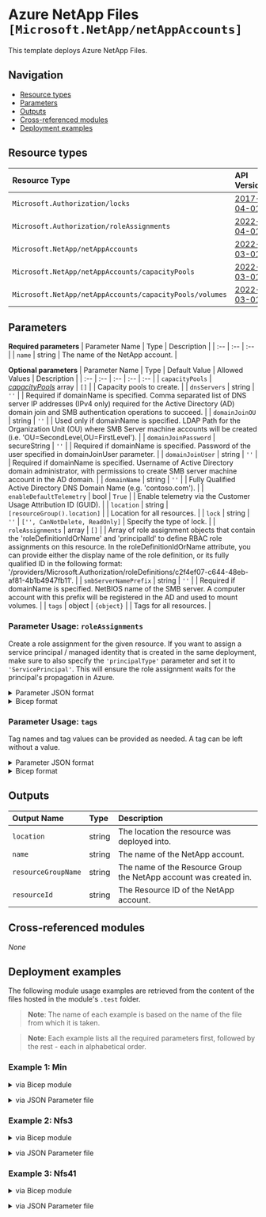 # Azure NetApp Files `[Microsoft.NetApp/netAppAccounts]`

This template deploys Azure NetApp Files.

## Navigation

- [Resource types](#Resource-types)
- [Parameters](#Parameters)
- [Outputs](#Outputs)
- [Cross-referenced modules](#Cross-referenced-modules)
- [Deployment examples](#Deployment-examples)

## Resource types

| Resource Type | API Version |
| :-- | :-- |
| `Microsoft.Authorization/locks` | [2017-04-01](https://docs.microsoft.com/en-us/azure/templates/Microsoft.Authorization/2017-04-01/locks) |
| `Microsoft.Authorization/roleAssignments` | [2022-04-01](https://docs.microsoft.com/en-us/azure/templates/Microsoft.Authorization/2022-04-01/roleAssignments) |
| `Microsoft.NetApp/netAppAccounts` | [2022-03-01](https://docs.microsoft.com/en-us/azure/templates/Microsoft.NetApp/2022-03-01/netAppAccounts) |
| `Microsoft.NetApp/netAppAccounts/capacityPools` | [2022-03-01](https://docs.microsoft.com/en-us/azure/templates/Microsoft.NetApp/2022-03-01/netAppAccounts/capacityPools) |
| `Microsoft.NetApp/netAppAccounts/capacityPools/volumes` | [2022-03-01](https://docs.microsoft.com/en-us/azure/templates/Microsoft.NetApp/2022-03-01/netAppAccounts/capacityPools/volumes) |

## Parameters

**Required parameters**
| Parameter Name | Type | Description |
| :-- | :-- | :-- |
| `name` | string | The name of the NetApp account. |

**Optional parameters**
| Parameter Name | Type | Default Value | Allowed Values | Description |
| :-- | :-- | :-- | :-- | :-- |
| `capacityPools` | _[capacityPools](capacityPools/readme.md)_ array | `[]` |  | Capacity pools to create. |
| `dnsServers` | string | `''` |  | Required if domainName is specified. Comma separated list of DNS server IP addresses (IPv4 only) required for the Active Directory (AD) domain join and SMB authentication operations to succeed. |
| `domainJoinOU` | string | `''` |  | Used only if domainName is specified. LDAP Path for the Organization Unit (OU) where SMB Server machine accounts will be created (i.e. 'OU=SecondLevel,OU=FirstLevel'). |
| `domainJoinPassword` | secureString | `''` |  | Required if domainName is specified. Password of the user specified in domainJoinUser parameter. |
| `domainJoinUser` | string | `''` |  | Required if domainName is specified. Username of Active Directory domain administrator, with permissions to create SMB server machine account in the AD domain. |
| `domainName` | string | `''` |  | Fully Qualified Active Directory DNS Domain Name (e.g. 'contoso.com'). |
| `enableDefaultTelemetry` | bool | `True` |  | Enable telemetry via the Customer Usage Attribution ID (GUID). |
| `location` | string | `[resourceGroup().location]` |  | Location for all resources. |
| `lock` | string | `''` | `['', CanNotDelete, ReadOnly]` | Specify the type of lock. |
| `roleAssignments` | array | `[]` |  | Array of role assignment objects that contain the 'roleDefinitionIdOrName' and 'principalId' to define RBAC role assignments on this resource. In the roleDefinitionIdOrName attribute, you can provide either the display name of the role definition, or its fully qualified ID in the following format: '/providers/Microsoft.Authorization/roleDefinitions/c2f4ef07-c644-48eb-af81-4b1b4947fb11'. |
| `smbServerNamePrefix` | string | `''` |  | Required if domainName is specified. NetBIOS name of the SMB server. A computer account with this prefix will be registered in the AD and used to mount volumes. |
| `tags` | object | `{object}` |  | Tags for all resources. |


### Parameter Usage: `roleAssignments`

Create a role assignment for the given resource. If you want to assign a service principal / managed identity that is created in the same deployment, make sure to also specify the `'principalType'` parameter and set it to `'ServicePrincipal'`. This will ensure the role assignment waits for the principal's propagation in Azure.

<details>

<summary>Parameter JSON format</summary>

```json
"roleAssignments": {
    "value": [
        {
            "roleDefinitionIdOrName": "Reader",
            "description": "Reader Role Assignment",
            "principalIds": [
                "12345678-1234-1234-1234-123456789012", // object 1
                "78945612-1234-1234-1234-123456789012" // object 2
            ]
        },
        {
            "roleDefinitionIdOrName": "/providers/Microsoft.Authorization/roleDefinitions/c2f4ef07-c644-48eb-af81-4b1b4947fb11",
            "principalIds": [
                "12345678-1234-1234-1234-123456789012" // object 1
            ],
            "principalType": "ServicePrincipal"
        }
    ]
}
```

</details>

<details>

<summary>Bicep format</summary>

```bicep
roleAssignments: [
    {
        roleDefinitionIdOrName: 'Reader'
        description: 'Reader Role Assignment'
        principalIds: [
            '12345678-1234-1234-1234-123456789012' // object 1
            '78945612-1234-1234-1234-123456789012' // object 2
        ]
    }
    {
        roleDefinitionIdOrName: '/providers/Microsoft.Authorization/roleDefinitions/c2f4ef07-c644-48eb-af81-4b1b4947fb11'
        principalIds: [
            '12345678-1234-1234-1234-123456789012' // object 1
        ]
        principalType: 'ServicePrincipal'
    }
]
```

</details>
<p>

### Parameter Usage: `tags`

Tag names and tag values can be provided as needed. A tag can be left without a value.

<details>

<summary>Parameter JSON format</summary>

```json
"tags": {
    "value": {
        "Environment": "Non-Prod",
        "Contact": "test.user@testcompany.com",
        "PurchaseOrder": "1234",
        "CostCenter": "7890",
        "ServiceName": "DeploymentValidation",
        "Role": "DeploymentValidation"
    }
}
```

</details>

<details>

<summary>Bicep format</summary>

```bicep
tags: {
    Environment: 'Non-Prod'
    Contact: 'test.user@testcompany.com'
    PurchaseOrder: '1234'
    CostCenter: '7890'
    ServiceName: 'DeploymentValidation'
    Role: 'DeploymentValidation'
}
```

</details>
<p>

## Outputs

| Output Name | Type | Description |
| :-- | :-- | :-- |
| `location` | string | The location the resource was deployed into. |
| `name` | string | The name of the NetApp account. |
| `resourceGroupName` | string | The name of the Resource Group the NetApp account was created in. |
| `resourceId` | string | The Resource ID of the NetApp account. |

## Cross-referenced modules

_None_

## Deployment examples

The following module usage examples are retrieved from the content of the files hosted in the module's `.test` folder.
   >**Note**: The name of each example is based on the name of the file from which it is taken.

   >**Note**: Each example lists all the required parameters first, followed by the rest - each in alphabetical order.

<h3>Example 1: Min</h3>

<details>

<summary>via Bicep module</summary>

```bicep
module netAppAccounts './Microsoft.NetApp/netAppAccounts/deploy.bicep' = {
  name: '${uniqueString(deployment().name)}-NetAppAccounts'
  params: {
    name: '<<namePrefix>>-az-anf-min-001'
  }
}
```

</details>
<p>

<details>

<summary>via JSON Parameter file</summary>

```json
{
  "$schema": "https://schema.management.azure.com/schemas/2019-04-01/deploymentParameters.json#",
  "contentVersion": "1.0.0.0",
  "parameters": {
    "name": {
      "value": "<<namePrefix>>-az-anf-min-001"
    }
  }
}
```

</details>
<p>

<h3>Example 2: Nfs3</h3>

<details>

<summary>via Bicep module</summary>

```bicep
module netAppAccounts './Microsoft.NetApp/netAppAccounts/deploy.bicep' = {
  name: '${uniqueString(deployment().name)}-NetAppAccounts'
  params: {
    // Required parameters
    name: '<<namePrefix>>-az-anf-nfs3-001'
    // Non-required parameters
    capacityPools: [
      {
        name: '<<namePrefix>>-az-anfcp-x-001'
        roleAssignments: [
          {
            principalIds: [
              '<<deploymentSpId>>'
            ]
            roleDefinitionIdOrName: 'Reader'
          }
        ]
        serviceLevel: 'Premium'
        size: 4398046511104
        volumes: [
          {
            exportPolicyRules: [
              {
                allowedClients: '0.0.0.0/0'
                nfsv3: true
                nfsv41: false
                ruleIndex: 1
                unixReadOnly: false
                unixReadWrite: true
              }
            ]
            name: 'anf3-vol01-nfsv3'
            protocolTypes: [
              'NFSv3'
            ]
            roleAssignments: [
              {
                principalIds: [
                  '<<deploymentSpId>>'
                ]
                roleDefinitionIdOrName: 'Reader'
              }
            ]
            subnetResourceId: '/subscriptions/<<subscriptionId>>/resourceGroups/validation-rg/providers/Microsoft.Network/virtualNetworks/adp-<<namePrefix>>-az-vnet-x-001/subnets/<<namePrefix>>-az-subnet-x-004'
            usageThreshold: 107374182400
          }
          {
            name: 'anf3-vol02-nfsv3'
            protocolTypes: [
              'NFSv3'
            ]
            subnetResourceId: '/subscriptions/<<subscriptionId>>/resourceGroups/validation-rg/providers/Microsoft.Network/virtualNetworks/adp-<<namePrefix>>-az-vnet-x-001/subnets/<<namePrefix>>-az-subnet-x-004'
            usageThreshold: 107374182400
          }
        ]
      }
      {
        name: '<<namePrefix>>-az-anfcp-x-002'
        roleAssignments: [
          {
            principalIds: [
              '<<deploymentSpId>>'
            ]
            roleDefinitionIdOrName: 'Reader'
          }
        ]
        serviceLevel: 'Premium'
        size: 4398046511104
        volumes: []
      }
    ]
    lock: 'CanNotDelete'
    roleAssignments: [
      {
        principalIds: [
          '<<deploymentSpId>>'
        ]
        roleDefinitionIdOrName: 'Reader'
      }
    ]
    tags: {
      Contact: 'test.user@testcompany.com'
      CostCenter: '7890'
      Environment: 'Non-Prod'
      PurchaseOrder: '1234'
      Role: 'DeploymentValidation'
      ServiceName: 'DeploymentValidation'
    }
  }
}
```

</details>
<p>

<details>

<summary>via JSON Parameter file</summary>

```json
{
  "$schema": "https://schema.management.azure.com/schemas/2019-04-01/deploymentParameters.json#",
  "contentVersion": "1.0.0.0",
  "parameters": {
    // Required parameters
    "name": {
      "value": "<<namePrefix>>-az-anf-nfs3-001"
    },
    // Non-required parameters
    "capacityPools": {
      "value": [
        {
          "name": "<<namePrefix>>-az-anfcp-x-001",
          "roleAssignments": [
            {
              "principalIds": [
                "<<deploymentSpId>>"
              ],
              "roleDefinitionIdOrName": "Reader"
            }
          ],
          "serviceLevel": "Premium",
          "size": 4398046511104,
          "volumes": [
            {
              "exportPolicyRules": [
                {
                  "allowedClients": "0.0.0.0/0",
                  "nfsv3": true,
                  "nfsv41": false,
                  "ruleIndex": 1,
                  "unixReadOnly": false,
                  "unixReadWrite": true
                }
              ],
              "name": "anf3-vol01-nfsv3",
              "protocolTypes": [
                "NFSv3"
              ],
              "roleAssignments": [
                {
                  "principalIds": [
                    "<<deploymentSpId>>"
                  ],
                  "roleDefinitionIdOrName": "Reader"
                }
              ],
              "subnetResourceId": "/subscriptions/<<subscriptionId>>/resourceGroups/validation-rg/providers/Microsoft.Network/virtualNetworks/adp-<<namePrefix>>-az-vnet-x-001/subnets/<<namePrefix>>-az-subnet-x-004",
              "usageThreshold": 107374182400
            },
            {
              "name": "anf3-vol02-nfsv3",
              "protocolTypes": [
                "NFSv3"
              ],
              "subnetResourceId": "/subscriptions/<<subscriptionId>>/resourceGroups/validation-rg/providers/Microsoft.Network/virtualNetworks/adp-<<namePrefix>>-az-vnet-x-001/subnets/<<namePrefix>>-az-subnet-x-004",
              "usageThreshold": 107374182400
            }
          ]
        },
        {
          "name": "<<namePrefix>>-az-anfcp-x-002",
          "roleAssignments": [
            {
              "principalIds": [
                "<<deploymentSpId>>"
              ],
              "roleDefinitionIdOrName": "Reader"
            }
          ],
          "serviceLevel": "Premium",
          "size": 4398046511104,
          "volumes": []
        }
      ]
    },
    "lock": {
      "value": "CanNotDelete"
    },
    "roleAssignments": {
      "value": [
        {
          "principalIds": [
            "<<deploymentSpId>>"
          ],
          "roleDefinitionIdOrName": "Reader"
        }
      ]
    },
    "tags": {
      "value": {
        "Contact": "test.user@testcompany.com",
        "CostCenter": "7890",
        "Environment": "Non-Prod",
        "PurchaseOrder": "1234",
        "Role": "DeploymentValidation",
        "ServiceName": "DeploymentValidation"
      }
    }
  }
}
```

</details>
<p>

<h3>Example 3: Nfs41</h3>

<details>

<summary>via Bicep module</summary>

```bicep
module netAppAccounts './Microsoft.NetApp/netAppAccounts/deploy.bicep' = {
  name: '${uniqueString(deployment().name)}-NetAppAccounts'
  params: {
    // Required parameters
    name: '<<namePrefix>>-az-anf-nfs41-002'
    // Non-required parameters
    capacityPools: [
      {
        name: '<<namePrefix>>-az-anfcp-x-001'
        roleAssignments: [
          {
            principalIds: [
              '<<deploymentSpId>>'
            ]
            roleDefinitionIdOrName: 'Reader'
          }
        ]
        serviceLevel: 'Premium'
        size: 4398046511104
        volumes: [
          {
            exportPolicyRules: [
              {
                allowedClients: '0.0.0.0/0'
                nfsv3: false
                nfsv41: true
                ruleIndex: 1
                unixReadOnly: false
                unixReadWrite: true
              }
            ]
            name: 'anf4-vol01-nfsv41'
            protocolTypes: [
              'NFSv4.1'
            ]
            roleAssignments: [
              {
                principalIds: [
                  '<<deploymentSpId>>'
                ]
                roleDefinitionIdOrName: 'Reader'
              }
            ]
            subnetResourceId: '/subscriptions/<<subscriptionId>>/resourceGroups/validation-rg/providers/Microsoft.Network/virtualNetworks/adp-<<namePrefix>>-az-vnet-x-001/subnets/<<namePrefix>>-az-subnet-x-004'
            usageThreshold: 107374182400
          }
          {
            exportPolicyRules: [
              {
                allowedClients: '0.0.0.0/0'
                nfsv3: false
                nfsv41: true
                ruleIndex: 1
                unixReadOnly: false
                unixReadWrite: true
              }
            ]
            name: 'anf4-vol01-nfsv41'
            protocolTypes: [
              'NFSv4.1'
            ]
            subnetResourceId: '/subscriptions/<<subscriptionId>>/resourceGroups/validation-rg/providers/Microsoft.Network/virtualNetworks/adp-<<namePrefix>>-az-vnet-x-001/subnets/<<namePrefix>>-az-subnet-x-004'
            usageThreshold: 107374182400
          }
        ]
      }
      {
        name: '<<namePrefix>>-az-anfcp-x-002'
        roleAssignments: [
          {
            principalIds: [
              '<<deploymentSpId>>'
            ]
            roleDefinitionIdOrName: 'Reader'
          }
        ]
        serviceLevel: 'Premium'
        size: 4398046511104
        volumes: []
      }
    ]
    roleAssignments: [
      {
        principalIds: [
          '<<deploymentSpId>>'
        ]
        roleDefinitionIdOrName: 'Reader'
      }
    ]
    tags: {
      Contact: 'test.user@testcompany.com'
      CostCenter: '7890'
      Environment: 'Non-Prod'
      PurchaseOrder: '1234'
      Role: 'DeploymentValidation'
      ServiceName: 'DeploymentValidation'
    }
  }
}
```

</details>
<p>

<details>

<summary>via JSON Parameter file</summary>

```json
{
  "$schema": "https://schema.management.azure.com/schemas/2019-04-01/deploymentParameters.json#",
  "contentVersion": "1.0.0.0",
  "parameters": {
    // Required parameters
    "name": {
      "value": "<<namePrefix>>-az-anf-nfs41-002"
    },
    // Non-required parameters
    "capacityPools": {
      "value": [
        {
          "name": "<<namePrefix>>-az-anfcp-x-001",
          "roleAssignments": [
            {
              "principalIds": [
                "<<deploymentSpId>>"
              ],
              "roleDefinitionIdOrName": "Reader"
            }
          ],
          "serviceLevel": "Premium",
          "size": 4398046511104,
          "volumes": [
            {
              "exportPolicyRules": [
                {
                  "allowedClients": "0.0.0.0/0",
                  "nfsv3": false,
                  "nfsv41": true,
                  "ruleIndex": 1,
                  "unixReadOnly": false,
                  "unixReadWrite": true
                }
              ],
              "name": "anf4-vol01-nfsv41",
              "protocolTypes": [
                "NFSv4.1"
              ],
              "roleAssignments": [
                {
                  "principalIds": [
                    "<<deploymentSpId>>"
                  ],
                  "roleDefinitionIdOrName": "Reader"
                }
              ],
              "subnetResourceId": "/subscriptions/<<subscriptionId>>/resourceGroups/validation-rg/providers/Microsoft.Network/virtualNetworks/adp-<<namePrefix>>-az-vnet-x-001/subnets/<<namePrefix>>-az-subnet-x-004",
              "usageThreshold": 107374182400
            },
            {
              "exportPolicyRules": [
                {
                  "allowedClients": "0.0.0.0/0",
                  "nfsv3": false,
                  "nfsv41": true,
                  "ruleIndex": 1,
                  "unixReadOnly": false,
                  "unixReadWrite": true
                }
              ],
              "name": "anf4-vol01-nfsv41",
              "protocolTypes": [
                "NFSv4.1"
              ],
              "subnetResourceId": "/subscriptions/<<subscriptionId>>/resourceGroups/validation-rg/providers/Microsoft.Network/virtualNetworks/adp-<<namePrefix>>-az-vnet-x-001/subnets/<<namePrefix>>-az-subnet-x-004",
              "usageThreshold": 107374182400
            }
          ]
        },
        {
          "name": "<<namePrefix>>-az-anfcp-x-002",
          "roleAssignments": [
            {
              "principalIds": [
                "<<deploymentSpId>>"
              ],
              "roleDefinitionIdOrName": "Reader"
            }
          ],
          "serviceLevel": "Premium",
          "size": 4398046511104,
          "volumes": []
        }
      ]
    },
    "roleAssignments": {
      "value": [
        {
          "principalIds": [
            "<<deploymentSpId>>"
          ],
          "roleDefinitionIdOrName": "Reader"
        }
      ]
    },
    "tags": {
      "value": {
        "Contact": "test.user@testcompany.com",
        "CostCenter": "7890",
        "Environment": "Non-Prod",
        "PurchaseOrder": "1234",
        "Role": "DeploymentValidation",
        "ServiceName": "DeploymentValidation"
      }
    }
  }
}
```

</details>
<p>

